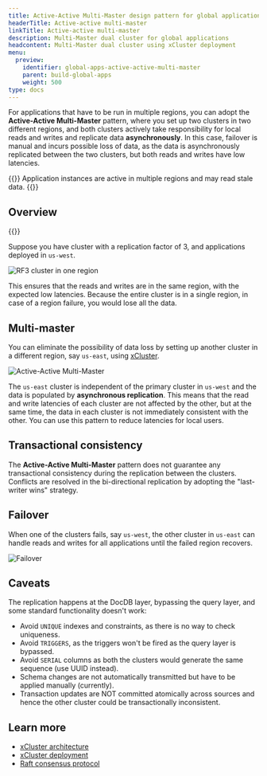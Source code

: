 ```yaml
---
title: Active-Active Multi-Master design pattern for global applications
headerTitle: Active-active multi-master
linkTitle: Active-active multi-master
description: Multi-Master dual cluster for global applications
headcontent: Multi-Master dual cluster using xCluster deployment
menu:
  preview:
    identifier: global-apps-active-active-multi-master
    parent: build-global-apps
    weight: 500
type: docs
---
```


For applications that have to be run in multiple regions, you can adopt the **Active-Active Multi-Master** pattern, where you set up two clusters in two different regions, and both clusters actively take responsibility for local reads and writes and replicate data **asynchronously**. In this case, failover is manual and incurs possible loss of data, as the data is asynchronously replicated between the two clusters, but both reads and writes have low latencies.

{{<tip>}}
Application instances are active in multiple regions and may read stale data.
{{</tip>}}

## Overview

{{<cluster-setup-tabs list="local,anywhere">}}

Suppose you have cluster with a replication factor of 3, and applications deployed in `us-west`.

![RF3 cluster in one region](/images/develop/global-apps/aa-single-master-1region.png)

This ensures that the reads and writes are in the same region, with the expected low latencies. Because the entire cluster is in a single region, in case of a region failure, you would lose all the data.

## Multi-master

You can eliminate the possibility of data loss by setting up another cluster in a different region, say `us-east`, using [xCluster](../../../explore/multi-region-deployments/asynchronous-replication-ysql/#configure-bidirectional-replication).

![Active-Active Multi-Master](/images/develop/global-apps/aa-multi-master-setup.png)

The `us-east` cluster is independent of the primary cluster in `us-west` and the data is populated by **asynchronous replication**. This means that the read and write latencies of each cluster are not affected by the other, but at the same time, the data in each cluster is not immediately consistent with the other. You can use this pattern to reduce latencies for local users.

## Transactional consistency

The **Active-Active Multi-Master** pattern does not guarantee any transactional consistency during the replication between the clusters. Conflicts are resolved in the bi-directional replication by adopting the "last-writer wins" strategy.

## Failover

When one of the clusters fails, say `us-west`, the other cluster in `us-east` can handle reads and writes for all applications until the failed region recovers.

![Failover](/images/develop/global-apps/aa-multi-master-failover.png)

## Caveats

The replication happens at the DocDB layer, bypassing the query layer, and some standard functionality doesn't work:

- Avoid `UNIQUE` indexes and constraints, as there is no way to check uniqueness.
- Avoid `TRIGGERS`, as the triggers won't be fired as the query layer is bypassed.
- Avoid `SERIAL` columns as both the clusters would generate the same sequence (use UUID instead).
- Schema changes are not automatically transmitted but have to be applied manually (currently).
- Transaction updates are NOT committed atomically across sources and hence the other cluster could be transactionally inconsistent.

## Learn more

- [xCluster architecture](../../../architecture/docdb-replication/async-replication)
- [xCluster deployment](../../../explore/multi-region-deployments/asynchronous-replication-ysql/)
- [Raft consensus protocol](../../../architecture/docdb-replication/replication)
